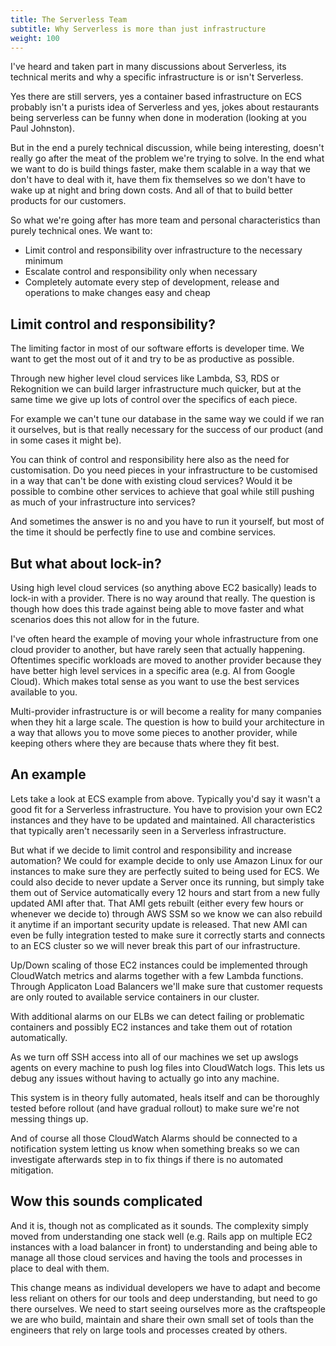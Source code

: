 ```yaml
---
title: The Serverless Team
subtitle: Why Serverless is more than just infrastructure
weight: 100
---
```


I've heard and taken part in many discussions about Serverless, its technical merits and why a specific infrastructure is or isn't Serverless.

Yes there are still servers, yes a container based infrastructure on ECS probably isn't a purists idea of Serverless and yes, jokes about restaurants being serverless can be funny when done in moderation (looking at you Paul Johnston).

But in the end a purely technical discussion, while being interesting, doesn't really go after the meat of the problem we're trying to solve. In the end what we want to do is build things faster, make them scalable in a way that we don't have to deal with it, have them fix themselves so we don't have to wake up at night and bring down costs. And all of that to build better products for our customers.

So what we're going after has more team and personal characteristics than purely technical ones. We want to:

* Limit control and responsibility over infrastructure to the necessary minimum
* Escalate control and responsibility only when necessary
* Completely automate every step of development, release and operations to make changes easy and cheap

## Limit control and responsibility?

The limiting factor in most of our software efforts is developer time. We want to get the most out of it and try to be as productive as possible.

Through new higher level cloud services like Lambda, S3, RDS or Rekognition we can build larger infrastructure much quicker, but at the same time we give up lots of control over the specifics of each piece.

For example we can't tune our database in the same way we could if we ran it ourselves, but is that really necessary for the success of our product (and in some cases it might be).

You can think of control and responsibility here also as the need for customisation. Do you need pieces in your infrastructure to be customised in a way that can't be done with existing cloud services? Would it be possible to combine other services to achieve that goal while still pushing as much of your infrastructure into services?

And sometimes the answer is no and you have to run it yourself, but most of the time it should be perfectly fine to use and combine services.

## But what about lock-in?

Using high level cloud services (so anything above EC2 basically) leads to lock-in with a provider. There is no way around that really. The question is though how does this trade against being able to move faster and what scenarios does this not allow for in the future.

I've often heard the example of moving your whole infrastructure from one cloud provider to another, but have rarely seen that actually happening. Oftentimes specific workloads are moved to another provider because they have better high level services in a specific area (e.g. AI from Google Cloud). Which makes total sense as you want to use the best services available to you.

Multi-provider infrastructure is or will become a reality for many companies when they hit a large scale. The question is how to build your architecture in a way that allows you to move some pieces to another provider, while keeping others where they are because thats where they fit best.

## An example

Lets take a look at ECS example from above. Typically you'd say it wasn't a good fit for a Serverless infrastructure. You have to provision your own EC2 instances and they have to be updated and maintained. All characteristics that typically aren't necessarily seen in a Serverless infrastructure.

But what if we decide to limit control and responsibility and increase automation? We could for example decide to only use Amazon Linux for our instances to make sure they are perfectly suited to being used for ECS. We could also decide to never update a Server once its running, but simply take them out of Service automatically every 12 hours and start from a new fully updated AMI after that. That AMI gets rebuilt (either every few hours or whenever we decide to) through AWS SSM so we know we can also rebuild it anytime if an important security update is released. That new AMI can even be fully integration tested to make sure it correctly starts and connects to an ECS cluster so we will never break this part of our infrastructure.

Up/Down scaling of those EC2 instances could be implemented through CloudWatch metrics and alarms together with a few Lambda functions. Through Applicaton Load Balancers we'll make sure that customer requests are only routed to available service containers in our cluster.

With additional alarms on our ELBs we can detect failing or problematic containers and possibly EC2 instances and take them out of rotation automatically.

As we turn off SSH access into all of our machines we set up awslogs agents on every machine to push log files into CloudWatch logs. This lets us debug any issues without having to actually go into any machine.

This system is in theory fully automated, heals itself and can be thoroughly tested before rollout (and have gradual rollout) to make sure we're not messing things up.

And of course all those CloudWatch Alarms should be connected to a notification system letting us know when something breaks so we can investigate afterwards step in to fix things if there is no automated mitigation.

## Wow this sounds complicated

And it is, though not as complicated as it sounds. The complexity simply moved from understanding one stack well (e.g. Rails app on multiple EC2 instances with a load balancer in front) to understanding and being able to manage all those cloud services and having the tools and processes in place to deal with them.

This change means as individual developers we have to adapt and become less reliant on others for our tools and deep understanding, but need to go there ourselves. We need to start seeing ourselves more as the craftspeople we are who build, maintain and share their own small set of tools than the engineers that rely on large tools and processes created by others.